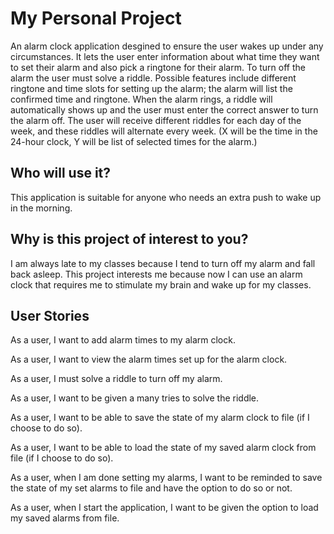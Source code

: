 # My Personal Project

An alarm clock application desgined to ensure the user wakes up under any circumstances. It lets the user enter information about what time they want to set their alarm and also pick a ringtone for their alarm. To turn off the alarm the user must solve a riddle. Possible features include different ringtone and time slots for setting up the alarm; the alarm will list the confirmed time and ringtone. When the alarm rings, a riddle will automatically shows up and the user must enter the correct answer to turn the alarm off. The user will receive different riddles for each day of the week, and these riddles will alternate every week.  (X will be the time in the 24-hour clock, Y will be list of selected times for the alarm.)

## Who will use it?
This application is suitable for anyone who needs an extra push to wake up in the morning.
## Why is this project of interest to you?
I am always late to my classes because I tend to turn off my alarm and fall back asleep. This project interests me because now I can use an alarm clock that requires me to stimulate my brain and wake up for my classes.

## User Stories

As a user, I want to add alarm times to my alarm clock.

As a user, I want to view the alarm times set up for the alarm clock.

As a user, I must solve a riddle to turn off my alarm. 

As a user, I want to be given a many tries to solve the riddle.

As a user, I want to be able to save the state of my alarm clock to file (if I choose to do so).

As a user, I want to be able to load the state of my saved alarm clock from file (if I choose to do so). 

As a user, when I am done setting my alarms, I want to be reminded to save the state of my set alarms to file and have the option to do so or not.

As a user, when I start the application, I want to be given the option to load my saved alarms from file.

  